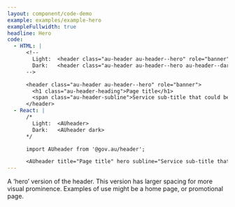 ```yaml
---
layout: component/code-demo
example: examples/example-hero
exampleFullwidth: true
headline: Hero
code:
  - HTML: |
      <!--
        Light:  <header class="au-header au-header--hero" role="banner">
        Dark:   <header class="au-header au-header--hero au-header--dark" role="banner">
      -->

      <header class="au-header au-header--hero" role="banner">
        <h1 class="au-header-heading">Page title</h1>
        <span class="au-header-subline">Service sub-title that could be a little longer</span>
      </header>
  - React: |
      /*
        Light:  <AUheader>
        Dark:   <AUheader dark>
      */

      import AUheader from '@gov.au/header';

      <AUheader title="Page title" hero subline="Service sub-title that could be a little longer" />
---
```


A ‘hero’ version of the header. This version has larger spacing for more visual prominence. Examples of use might be a home page, or promotional page.
